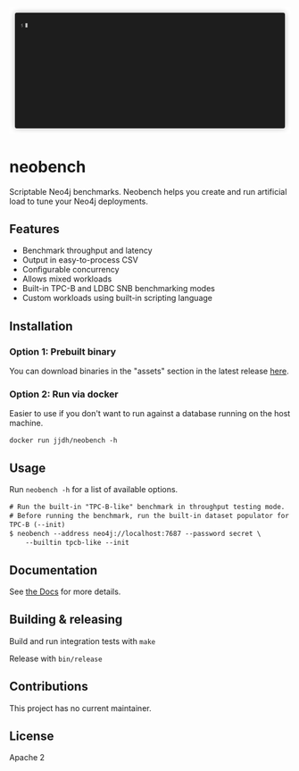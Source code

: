 
<p align="center"><img src="/demo.gif?raw=true"/></p>

# neobench

Scriptable Neo4j benchmarks. Neobench helps you create and run artificial load to tune your Neo4j deployments.

## Features

- Benchmark throughput and latency
- Output in easy-to-process CSV
- Configurable concurrency
- Allows mixed workloads
- Built-in TPC-B and LDBC SNB benchmarking modes
- Custom workloads using built-in scripting language

## Installation

### Option 1: Prebuilt binary

You can download binaries in the "assets" section in the latest release [here](https://github.com/jakewins/neobench/releases).

### Option 2: Run via docker

Easier to use if you don't want to run against a database running on the host machine.

    docker run jjdh/neobench -h

## Usage

Run `neobench -h` for a list of available options.

    # Run the built-in "TPC-B-like" benchmark in throughput testing mode.
    # Before running the benchmark, run the built-in dataset populator for TPC-B (--init)
    $ neobench --address neo4j://localhost:7687 --password secret \
        --builtin tpcb-like --init

## Documentation

See [the Docs](docs/overview.md) for more details.

## Building & releasing

Build and run integration tests with `make`

Release with `bin/release`

## Contributions

This project has no current maintainer. 

## License

Apache 2
